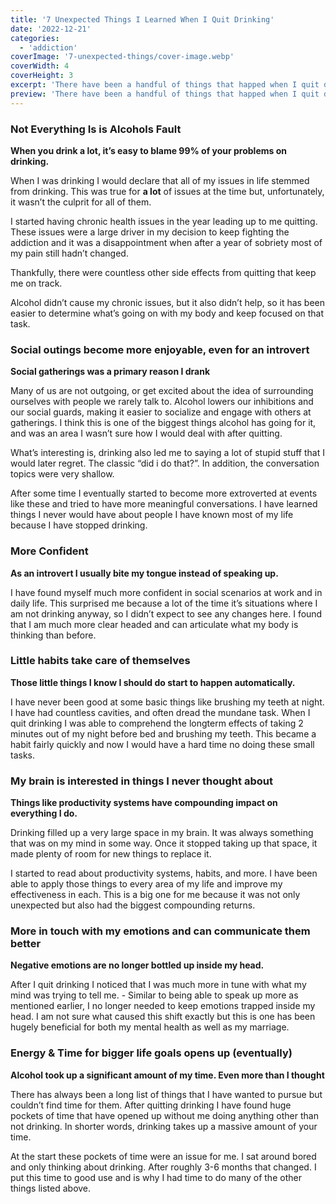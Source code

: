 ```yaml
---
title: '7 Unexpected Things I Learned When I Quit Drinking'
date: '2022-12-21'
categories:
  - 'addiction'
coverImage: '7-unexpected-things/cover-image.webp'
coverWidth: 4
coverHeight: 3
excerpt: 'There have been a handful of things that happed when I quit drinking alcohol that I didn’t expect. I have compiled a list of the most significant ones and a little bit about them.'
preview: 'There have been a handful of things that happed when I quit drinking alcohol that I didn’t expect. I have compiled a list of the most significant ones and a little bit about them below...'
---
```


### Not Everything Is is Alcohols Fault

**When you drink a lot, it’s easy to blame 99% of your problems on drinking.**

When I was drinking I would declare that all of my issues in life stemmed from drinking. This was true for **a lot** of issues at the time but, unfortunately, it wasn’t the culprit for all of them.

I started having chronic health issues in the year leading up to me quitting. These issues were a large driver in my decision to keep fighting the addiction and it was a disappointment when after a year of sobriety most of my pain still hadn’t changed.

Thankfully, there were countless other side effects from quitting that keep me on track.

Alcohol didn’t cause my chronic issues, but it also didn’t help, so it has been easier to determine what’s going on with my body and keep focused on that task.

### Social outings become more enjoyable, even for an introvert

**Social gatherings was a primary reason I drank**

Many of us are not outgoing, or get excited about the idea of surrounding ourselves with people we rarely talk to. Alcohol lowers our inhibitions and our social guards, making it easier to socialize and engage with others at gatherings. I think this is one of the biggest things alcohol has going for it, and was an area I wasn’t sure how I would deal with after quitting.

What’s interesting is, drinking also led me to saying a lot of stupid stuff that I would later regret. The classic “did i do that?”. In addition, the conversation topics were very shallow.

After some time I eventually started to become more extroverted at events like these and tried to have more meaningful conversations. I have learned things I never would have about people I have known most of my life because I have stopped drinking.

### More Confident

**As an introvert I usually bite my tongue instead of speaking up.**

I have found myself much more confident in social scenarios at work and in daily life. This surprised me because a lot of the time it’s situations where I am not drinking anyway, so I didn’t expect to see any changes here. I found that I am much more clear headed and can articulate what my body is thinking than before.

### Little habits take care of themselves

**Those little things I know I should do start to happen automatically.**

I have never been good at some basic things like brushing my teeth at night. I have had countless cavities, and often dread the mundane task. When I quit drinking I was able to comprehend the longterm effects of taking 2 minutes out of my night before bed and brushing my teeth. This became a habit fairly quickly and now I would have a hard time no doing these small tasks.

### My brain is interested in things I never thought about

**Things like productivity systems have compounding impact on everything I do.**

Drinking filled up a very large space in my brain. It was always something that was on my mind in some way. Once it stopped taking up that space, it made plenty of room for new things to replace it.

I started to read about productivity systems, habits, and more. I have been able to apply those things to every area of my life and improve my effectiveness in each. This is a big one for me because it was not only unexpected but also had the biggest compounding returns.

### More in touch with my emotions and can communicate them better

**Negative emotions are no longer bottled up inside my head.**

After I quit drinking I noticed that I was much more in tune with what my mind was trying to tell me. - Similar to being able to speak up more as mentioned earlier, I no longer needed to keep emotions trapped inside my head. I am not sure what caused this shift exactly but this is one has been hugely beneficial for both my mental health as well as my marriage.

### Energy & Time for bigger life goals opens up (eventually)

**Alcohol took up a significant amount of my time. Even more than I thought**

There has always been a long list of things that I have wanted to pursue but couldn’t find time for them. After quitting drinking I have found huge pockets of time that have opened up without me doing anything other than not drinking. In shorter words, drinking takes up a massive amount of your time.

At the start these pockets of time were an issue for me. I sat around bored and only thinking about drinking. After roughly 3-6 months that changed. I put this time to good use and is why I had time to do many of the other things listed above.
